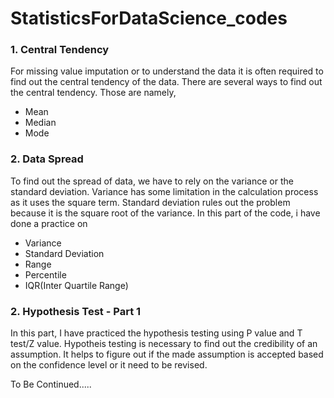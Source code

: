 # StatisticsForDataScience_codes



### 1.  Central Tendency
For missing value imputation or to understand the data it is often required to find out the central tendency of the data. There are several ways to find out the central tendency. Those are namely, 
* Mean
* Median
* Mode

### 2.  Data Spread
To find out the spread of data, we have to rely on the variance or the standard deviation. Variance has some limitation in the calculation process as it uses the square term. Standard deviation rules out the problem because it is the square root of the variance. In this part of the code, i have done a practice on
* Variance
* Standard Deviation
* Range
* Percentile
* IQR(Inter Quartile Range)

### 2.  Hypothesis Test - Part 1
In this part, I have practiced the hypothesis testing using P value and T test/Z value. Hypotheis testing is necessary to find out the credibility of an assumption. It helps to figure out if the made assumption is accepted based on the confidence level or it need to be revised.

To Be Continued.....
